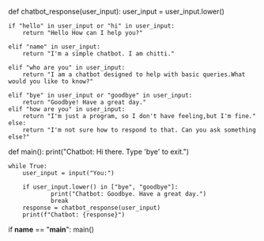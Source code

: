 def chatbot_response(user_input):
    user_input = user_input.lower()
    
    if "hello" in user_input or "hi" in user_input:
        return "Hello How can I help you?"
    
    elif "name" in user_input:
        return "I'm a simple chatbot. I am chitti."
    
    elif "who are you" in user_input:
        return "I am a chatbot designed to help with basic queries.What would you like to know?"
    
    elif "bye" in user_input or "goodbye" in user_input:
        return "Goodbye! Have a great day."
    elif "how are you" in user_input:
        return "I'm just a program, so I don't have feeling,but I'm fine."
    else:
        return "I'm not sure how to respond to that. Can you ask something else?"
def main():
    print("Chatbot: Hi there. Type 'bye' to exit.")
    
    while True:
        user_input = input("You:")
        
        if user_input.lower() in ["bye", "goodbye"]:
                print("Chatbot: Goodbye. Have a great day.")
                break
        response = chatbot_response(user_input)
        print(f"Chatbot: {response}")
if __name__ == "__main__":
    main()
